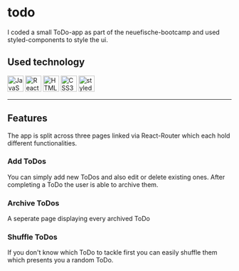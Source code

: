 # todo

I coded a small ToDo-app as part of the neuefische-bootcamp and used styled-components to style the ui.

## Used technology

<p align="left">
<a href="https://developer.mozilla.org/en-US/docs/Web/JavaScript" target="_blank" rel="noreferrer"><img src="https://raw.githubusercontent.com/danielcranney/readme-generator/main/public/icons/skills/javascript-colored.svg" width="36" height="36" alt="JavaScript" /></a>
<a href="https://reactjs.org/" target="_blank" rel="noreferrer"><img src="https://raw.githubusercontent.com/danielcranney/readme-generator/main/public/icons/skills/react-colored.svg" width="36" height="36" alt="React" /></a>
<a href="https://developer.mozilla.org/en-US/docs/Glossary/HTML5" target="_blank" rel="noreferrer"><img src="https://raw.githubusercontent.com/danielcranney/readme-generator/main/public/icons/skills/html5-colored.svg" width="36" height="36" alt="HTML5" /></a>
<a href="https://www.w3.org/TR/CSS/#css" target="_blank" rel="noreferrer"><img src="https://raw.githubusercontent.com/danielcranney/readme-generator/main/public/icons/skills/css3-colored.svg" width="36" height="36" alt="CSS3" /></a>
<a href="https://www.styled-components.com" target="_blank" rel="noreferrer"><img src="https://raw.githubusercontent.com/styled-components/brand/master/styled-components.png" width="36" height="36" alt="styled-components" /></a>
</p>

<hr>

## Features

The app is split across three pages linked via React-Router which each hold different functionalities.

### Add ToDos

You can simply add new ToDos and also edit or delete existing ones. After completing a ToDo the user is able to archive them.

### Archive ToDos

A seperate page displaying every archived ToDo

### Shuffle ToDos

If you don't know which ToDo to tackle first you can easily shuffle them which presents you a random ToDo.
